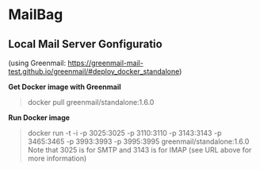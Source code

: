 # MailBag

## Local Mail Server Gonfiguratio
(using Greenmail: https://greenmail-mail-test.github.io/greenmail/#deploy_docker_standalone)

**Get Docker image with Greenmail**
> docker pull greenmail/standalone:1.6.0

**Run Docker image**
> docker run -t -i -p 3025:3025 -p 3110:3110 -p 3143:3143 -p 3465:3465 -p 3993:3993 -p 3995:3995 greenmail/standalone:1.6.0
> Note that 3025 is for SMTP and 3143 is for IMAP (see URL above for more information)
